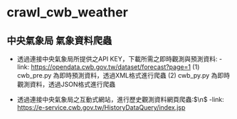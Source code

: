 # crawl_cwb_weather
## 中央氣象局 氣象資料爬蟲

* 透過連接中央氣象局所提供之API KEY，下載所需之即時觀測與預測資料:    -link: https://opendata.cwb.gov.tw/dataset/forecast?page=1
   (1) cwb_pre.py 為即時預測資料，透過XML格式進行爬蟲
   (2) cwb_py.py 為即時觀測資料，透過JSON格式進行爬蟲
   
* 透過連接中央氣象局之互動式網站，進行歷史觀測資料網頁爬蟲:$\n$
  -link:  https://e-service.cwb.gov.tw/HistoryDataQuery/index.jsp
